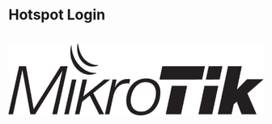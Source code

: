 # Hotspot Login
<h1  /h1>
<img src="https://raw.githubusercontent.com/dharmasitepu/hotspot/master/Mikrotik-logo.png">
